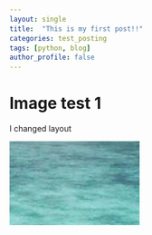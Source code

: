 ```yaml
---
layout: single
title:  "This is my first post!!"
categories: test_posting
tags: [python, blog]
author_profile: false
---
```


# Image test 1

I changed layout 

![testimage](../images/2022-08-18-first/testimage.png)





